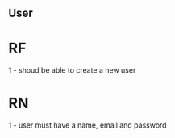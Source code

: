 ## User ##
# RF
1 - shoud be able to create a new user

# RN
1 - user must have a name, email and password